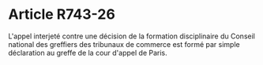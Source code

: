 # Article R743-26

L'appel interjeté contre une décision de la formation disciplinaire du Conseil national des greffiers des tribunaux de commerce est formé par simple déclaration au greffe de la cour d'appel de Paris.